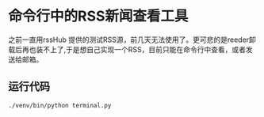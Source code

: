 # 命令行中的RSS新闻查看工具
之前一直用rssHub 提供的测试RSS源，前几天无法使用了。更可悲的是reeder卸载后再也装不上了,于是想自己实现一个RSS，目前只能在命令行中查看，或者发送给邮箱。

## 运行代码

```shell script
./venv/bin/python terminal.py
```
